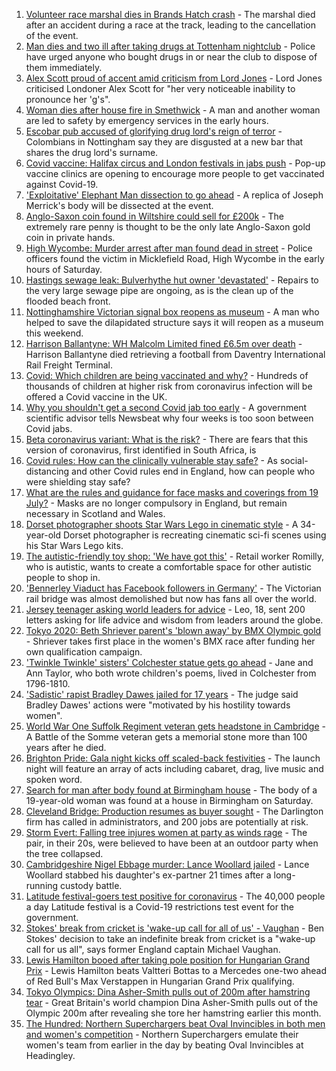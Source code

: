 1. [Volunteer race marshal dies in Brands Hatch crash](https://www.bbc.co.uk/news/uk-england-kent-58043285) - The marshal died after an accident during a race at the track, leading to the cancellation of the event.
2. [Man dies and two ill after taking drugs at Tottenham nightclub](https://www.bbc.co.uk/news/uk-england-london-58040799) - Police have urged anyone who bought drugs in or near the club to dispose of them immediately.
3. [Alex Scott proud of accent amid criticism from Lord Jones](https://www.bbc.co.uk/news/uk-england-london-58040793) - Lord Jones criticised Londoner Alex Scott for "her very noticeable inability to pronounce her 'g's".
4. [Woman dies after house fire in Smethwick](https://www.bbc.co.uk/news/uk-england-birmingham-58040897) - A man and another woman are led to safety by emergency services in the early hours.
5. [Escobar pub accused of glorifying drug lord's reign of terror](https://www.bbc.co.uk/news/uk-england-nottinghamshire-57940282) - Colombians in Nottingham say they are disgusted at a new bar that shares the drug lord's surname.
6. [Covid vaccine: Halifax circus and London festivals in jabs push](https://www.bbc.co.uk/news/uk-england-58039581) - Pop-up vaccine clinics are opening to encourage more people to get vaccinated against Covid-19.
7. ['Exploitative' Elephant Man dissection to go ahead](https://www.bbc.co.uk/news/uk-england-leicestershire-57901188) - A replica of Joseph Merrick's body will be dissected at the event.
8. [Anglo-Saxon coin found in Wiltshire could sell for £200k](https://www.bbc.co.uk/news/uk-england-wiltshire-58028670) - The extremely rare penny is thought to be the only late Anglo-Saxon gold coin in private hands.
9. [High Wycombe: Murder arrest after man found dead in street](https://www.bbc.co.uk/news/uk-england-beds-bucks-herts-58039946) - Police officers found the victim in Micklefield Road, High Wycombe in the early hours of Saturday.
10. [Hastings sewage leak: Bulverhythe hut owner 'devastated'](https://www.bbc.co.uk/news/uk-england-sussex-58039801) - Repairs to the very large sewage pipe are ongoing, as is the clean up of the flooded beach front.
11. [Nottinghamshire Victorian signal box reopens as museum](https://www.bbc.co.uk/news/uk-england-nottinghamshire-58012230) - A man who helped to save the dilapidated structure says it will reopen as a museum this weekend.
12. [Harrison Ballantyne: WH Malcolm Limited fined £6.5m over death](https://www.bbc.co.uk/news/uk-england-northamptonshire-58039757) - Harrison Ballantyne died retrieving a football from Daventry International Rail Freight Terminal.
13. [Covid: Which children are being vaccinated and why?](https://www.bbc.co.uk/news/health-57888429) - Hundreds of thousands of children at higher risk from coronavirus infection will be offered a Covid vaccine in the UK.
14. [Why you shouldn't get a second Covid jab too early](https://www.bbc.co.uk/news/newsbeat-57682233) - A government scientific advisor tells Newsbeat why four weeks is too soon between Covid jabs.
15. [Beta coronavirus variant: What is the risk?](https://www.bbc.co.uk/news/health-55534727) - There are fears that this version of coronavirus, first identified in South Africa, is
16. [Covid rules: How can the clinically vulnerable stay safe?](https://www.bbc.co.uk/news/health-51997151) - As social-distancing and other Covid rules end in England, how can people who were shielding stay safe?
17. [What are the rules and guidance for face masks and coverings from 19 July?](https://www.bbc.co.uk/news/health-51205344) - Masks are no longer compulsory in England, but remain necessary in Scotland and Wales.
18. [Dorset photographer shoots Star Wars Lego in cinematic style](https://www.bbc.co.uk/news/uk-england-dorset-58015659) - A 34-year-old Dorset photographer is recreating cinematic sci-fi scenes using his Star Wars Lego kits.
19. [The autistic-friendly toy shop: 'We have got this'](https://www.bbc.co.uk/news/uk-england-58026672) - Retail worker Romilly, who is autistic, wants to create a comfortable space for other autistic people to shop in.
20. ['Bennerley Viaduct has Facebook followers in Germany'](https://www.bbc.co.uk/news/uk-england-derbyshire-57399727) - The Victorian rail bridge was almost demolished but now has fans all over the world.
21. [Jersey teenager asking world leaders for advice](https://www.bbc.co.uk/news/world-europe-jersey-58031202) - Leo, 18, sent 200 letters asking for life advice and wisdom from leaders around the globe.
22. [Tokyo 2020: Beth Shriever parent's 'blown away' by BMX Olympic gold](https://www.bbc.co.uk/news/uk-england-essex-58031486) - Shriever takes first place in the women's BMX race after funding her own qualification campaign.
23. ['Twinkle Twinkle' sisters' Colchester statue gets go ahead](https://www.bbc.co.uk/news/uk-england-essex-58039751) - Jane and Ann Taylor, who both wrote children's poems, lived in Colchester from 1796-1810.
24. ['Sadistic' rapist Bradley Dawes jailed for 17 years](https://www.bbc.co.uk/news/uk-england-nottinghamshire-58032522) - The judge said Bradley Dawes' actions were "motivated by his hostility towards women".
25. [World War One Suffolk Regiment veteran gets headstone in Cambridge](https://www.bbc.co.uk/news/uk-england-suffolk-57990666) - A Battle of the Somme veteran gets a memorial stone more than 100 years after he died.
26. [Brighton Pride: Gala night kicks off scaled-back festivities](https://www.bbc.co.uk/news/uk-england-sussex-58017104) - The launch night will feature an array of acts including cabaret, drag, live music and spoken word.
27. [Search for man after body found at Birmingham house](https://www.bbc.co.uk/news/uk-england-birmingham-58039469) - The body of a 19-year-old woman was found at a house in Birmingham on Saturday.
28. [Cleveland Bridge: Production resumes as buyer sought](https://www.bbc.co.uk/news/uk-england-tees-58040062) - The Darlington firm has called in administrators, and 200 jobs are potentially at risk.
29. [Storm Evert: Falling tree injures women at party as winds rage](https://www.bbc.co.uk/news/uk-england-suffolk-58034680) - The pair, in their 20s, were believed to have been at an outdoor party when the tree collapsed.
30. [Cambridgeshire Nigel Ebbage murder: Lance Woollard jailed](https://www.bbc.co.uk/news/uk-england-cambridgeshire-58033463) - Lance Woollard stabbed his daughter's ex-partner 21 times after a long-running custody battle.
31. [Latitude festival-goers test positive for coronavirus](https://www.bbc.co.uk/news/uk-england-suffolk-58025078) - The 40,000 people a day Latitude festival is a Covid-19 restrictions test event for the government.
32. [Stokes' break from cricket is 'wake-up call for all of us' - Vaughan](https://www.bbc.co.uk/sport/cricket/58040952) - Ben Stokes' decision to take an indefinite break from cricket is a "wake-up call for us all", says former England captain Michael Vaughan.
33. [Lewis Hamilton booed after taking pole position for Hungarian Grand Prix](https://www.bbc.co.uk/sport/formula1/58040494) - Lewis Hamilton beats Valtteri Bottas to a Mercedes one-two ahead of Red Bull's Max Verstappen in Hungarian Grand Prix qualifying.
34. [Tokyo Olympics: Dina Asher-Smith pulls out of 200m after hamstring tear](https://www.bbc.co.uk/sport/olympics/58040588) - Great Britain's world champion Dina Asher-Smith pulls out of the Olympic 200m after revealing she tore her hamstring earlier this month.
35. [The Hundred: Northern Superchargers beat Oval Invincibles in both men and women's competition](https://www.bbc.co.uk/sport/cricket/58040957) - Northern Superchargers emulate their women's team from earlier in the day by beating Oval Invincibles at Headingley.
